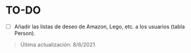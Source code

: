 # TO-DO

- [ ] Añadir las listas de deseo de Amazon, Lego, etc. a los usuarios (tabla Person).

> Última actualización: 8/6/2021.
